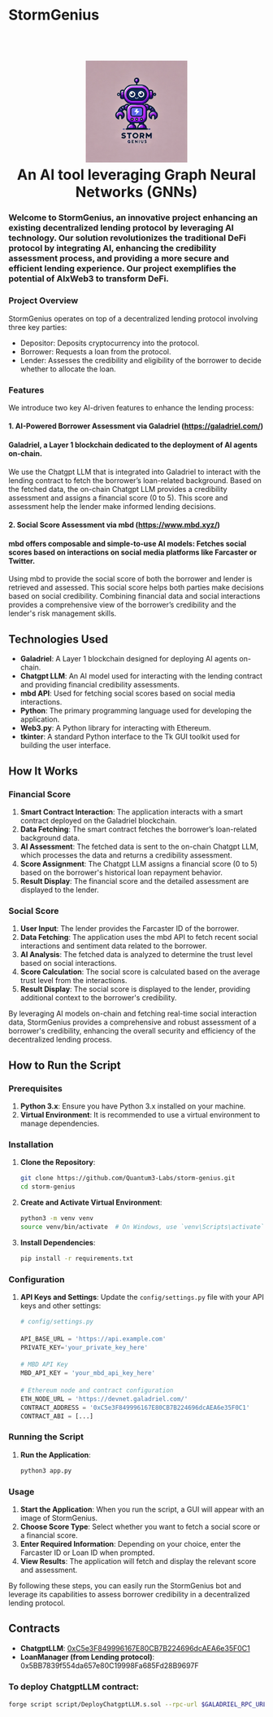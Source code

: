 # StormGenius

<h1 align="center">
  <br>
  <img src="stormgenius.png" alt="storm-genius" width="200"></a>
  <br>
  An AI tool leveraging Graph Neural Networks (GNNs)
  <br>
</h1>

### Welcome to StormGenius, an innovative project enhancing an existing decentralized lending protocol by leveraging AI technology. Our solution revolutionizes the traditional DeFi protocol by integrating AI, enhancing the credibility assessment process, and providing a more secure and efficient lending experience. Our project exemplifies the potential of AIxWeb3 to transform DeFi.

### Project Overview
StormGenius operates on top of a decentralized lending protocol involving three key parties:

- Depositor: Deposits cryptocurrency into the protocol.
- Borrower: Requests a loan from the protocol.
- Lender: Assesses the credibility and eligibility of the borrower to decide whether to allocate the loan.

### Features
We introduce two key AI-driven features to enhance the lending process:

#### 1. AI-Powered Borrower Assessment via Galadriel (https://galadriel.com/)

#### Galadriel, a Layer 1 blockchain dedicated to the deployment of AI agents on-chain.

We use the Chatgpt LLM that is integrated into Galadriel to interact with the lending contract to fetch the borrower’s loan-related background. Based on the fetched data, the on-chain Chatgpt LLM provides a credibility assessment and assigns a financial score (0 to 5). This score and assessment help the lender make informed lending decisions.

#### 2. Social Score Assessment via mbd (https://www.mbd.xyz/)

#### mbd offers composable and simple-to-use AI models: Fetches social scores based on interactions on social media platforms like Farcaster or Twitter.

Using mbd to provide the social score of both the borrower and lender is retrieved and assessed.
This social score helps both parties make decisions based on social credibility. Combining financial data and social interactions provides a comprehensive view of the borrower’s credibility and the lender's risk management skills.

## Technologies Used

- **Galadriel**: A Layer 1 blockchain designed for deploying AI agents on-chain.
- **Chatgpt LLM**: An AI model used for interacting with the lending contract and providing financial credibility assessments.
- **mbd API**: Used for fetching social scores based on social media interactions.
- **Python**: The primary programming language used for developing the application.
- **Web3.py**: A Python library for interacting with Ethereum.
- **tkinter**: A standard Python interface to the Tk GUI toolkit used for building the user interface.

## How It Works

### Financial Score

1. **Smart Contract Interaction**: The application interacts with a smart contract deployed on the Galadriel blockchain.
2. **Data Fetching**: The smart contract fetches the borrower’s loan-related background data.
3. **AI Assessment**: The fetched data is sent to the on-chain Chatgpt LLM, which processes the data and returns a credibility assessment.
4. **Score Assignment**: The Chatgpt LLM assigns a financial score (0 to 5) based on the borrower's historical loan repayment behavior.
5. **Result Display**: The financial score and the detailed assessment are displayed to the lender.

### Social Score

1. **User Input**: The lender provides the Farcaster ID of the borrower.
2. **Data Fetching**: The application uses the mbd API to fetch recent social interactions and sentiment data related to the borrower.
3. **AI Analysis**: The fetched data is analyzed to determine the trust level based on social interactions.
4. **Score Calculation**: The social score is calculated based on the average trust level from the interactions.
5. **Result Display**: The social score is displayed to the lender, providing additional context to the borrower's credibility.

By leveraging AI models on-chain and fetching real-time social interaction data, StormGenius provides a comprehensive and robust assessment of a borrower's credibility, enhancing the overall security and efficiency of the decentralized lending process.

## How to Run the Script

### Prerequisites

1. **Python 3.x**: Ensure you have Python 3.x installed on your machine.
2. **Virtual Environment**: It is recommended to use a virtual environment to manage dependencies.

### Installation

1. **Clone the Repository**:
    ```bash
    git clone https://github.com/Quantum3-Labs/storm-genius.git
    cd storm-genius
    ```

2. **Create and Activate Virtual Environment**:
    ```bash
    python3 -m venv venv
    source venv/bin/activate  # On Windows, use `venv\Scripts\activate`
    ```

3. **Install Dependencies**:
    ```bash
    pip install -r requirements.txt
    ```

### Configuration

1. **API Keys and Settings**: Update the `config/settings.py` file with your API keys and other settings:
    ```python
    # config/settings.py

    API_BASE_URL = 'https://api.example.com'
    PRIVATE_KEY='your_private_key_here'

    # MBD API Key
    MBD_API_KEY = 'your_mbd_api_key_here'

    # Ethereum node and contract configuration
    ETH_NODE_URL = 'https://devnet.galadriel.com/'
    CONTRACT_ADDRESS = '0xC5e3F849996167E80CB7B224696dcAEA6e35F0C1'
    CONTRACT_ABI = [...]
    ```

### Running the Script

1. **Run the Application**:
    ```bash
    python3 app.py
    ```

### Usage

1. **Start the Application**: When you run the script, a GUI will appear with an image of StormGenius.
2. **Choose Score Type**: Select whether you want to fetch a social score or a financial score.
3. **Enter Required Information**: Depending on your choice, enter the Farcaster ID or Loan ID when prompted.
4. **View Results**: The application will fetch and display the relevant score and assessment.

By following these steps, you can easily run the StormGenius bot and leverage its capabilities to assess borrower credibility in a decentralized lending protocol.

## Contracts

- **ChatgptLLM**: [0xC5e3F849996167E80CB7B224696dcAEA6e35F0C1](https://explorer.galadriel.com/address/0xC5e3F849996167E80CB7B224696dcAEA6e35F0C1)
- **LoanManager (from Lending protocol)**: 0x5BB7839f554da657e80C19998Fa685Fd28B9697F

### To deploy ChatgptLLM contract:

```bash
forge script script/DeployChatgptLLM.s.sol --rpc-url $GALADRIEL_RPC_URL --private-key $PRIVATE_KEY --legacy --broadcast